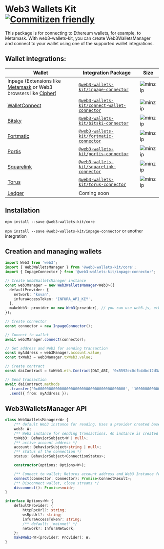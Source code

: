 # Web3 Wallets Kit [![Commitizen friendly](https://img.shields.io/badge/commitizen-friendly-brightgreen.svg)](http://commitizen.github.io/cz-cli/)

This package is for connecting to Ethereum wallets, for example, to Metamask. With web3-wallets-kit, you can create Web3WalletsManager and connect to your wallet using one of the supported wallet integrations.

## Wallet integrations:

| Wallet | Integration Package |Size |
|----|----|----|
|Inpage (Extensions like [Metamask](https://metamask.io/) or Web3 browsers like [Cipher](https://www.cipherbrowser.com/))|[`@web3-wallets-kit/inpage-connector`](./packages/inpage-connector)|![minzip](https://badgen.net/bundlephobia/minzip/@web3-wallets-kit/inpage-connector)|
[WalletConnect](https://walletconnect.org/)|[`@web3-wallets-kit/connect-wallet-connector`](./packages/connect-wallet-connector)|![minzip](https://badgen.net/bundlephobia/minzip/@web3-wallets-kit/connect-wallet-connector)|
[Bitsky](https://www.bitski.com/)|[`@web3-wallets-kit/bitski-connector`](./packages/bitski-connector)|![minzip](https://badgen.net/bundlephobia/minzip/@web3-wallets-kit/bitski-connector)|
[Fortmatic](https://fortmatic.com/)|[`@web3-wallets-kit/fortmatic-connector`](./packages/fortmatic-connector)|![minzip](https://badgen.net/bundlephobia/minzip/@web3-wallets-kit/fortmatic-connector)|
[Portis](https://www.portis.io/)|[`@web3-wallets-kit/portis-connector`](./packages/portis-connector)|![minzip](https://badgen.net/bundlephobia/minzip/@web3-wallets-kit/portis-connector)|
[Squarelink](https://squarelink.com/)|[`@web3-wallets-kit/squarelink-connector`](./packages/squarelink-connector)|![minzip](https://badgen.net/bundlephobia/minzip/@web3-wallets-kit/squarelink-connector)|
[Torus](https://tor.us/)|[`@web3-wallets-kit/torus-connector`](./packages/torus-connector)|![minzip](https://badgen.net/bundlephobia/minzip/@web3-wallets-kit/torus-connector)|
[Ledger](https://www.ledger.com/)|Coming soon||

## Installation

`npm install --save @web3-wallets-kit/core`

`npm install --save @web3-wallets-kit/inpage-connector` or another integration

## Creation and managing wallets

```typescript
import Web3 from 'web3';
import { Web3WalletsManager } from '@web3-wallets-kit/core';
import { InpageConnector } from '@web3-wallets-kit/inpage-connector';

// Create Web3WalletsManager instance
const web3Manager = new Web3WalletsManager<Web3>({
  defaultProvider: {
    network: 'kovan',
    infuraAccessToken: 'INFURA_API_KEY',
  },
  makeWeb3: provider => new Web3(provider), // you can use web3.js, ethers.js or another suitable library
});

// Create connector
const connector = new InpageConnector();

// Connect to wallet
await web3Manager.connect(connector);

// Get address and Web3 for sending transaction
const myAddress = web3Manager.account.value;
const txWeb3 = web3Manager.txWeb3.value;

// Create contract
const daiContract = txWeb3.eth.Contract(DAI_ABI, '0x5592ec0cfb4dbc12d3ab100b257153436a1f0fea');

// Send transaction
await daiContract.methods
  .transfer('0x0000000000000000000000000000000000000000', '1000000000000000000')
  .send({ from: myAddress });
```

## Web3WalletsManager API

```typescript
class Web3WalletsManager<W> {
    /** default Web3 instance for reading. Uses a provider created based on defaultProvider options */
    web3: W;
    /** Web3 instance for sending transactions. An instance is created after connecting to the wallet and uses the wallet provider */
    txWeb3: BehaviorSubject<W | null>;
    /** active account address */
    account: BehaviorSubject<string | null>;
    /** status of the connection */
    status: BehaviorSubject<ConnectionStatus>;

    constructor(options: Options<W>);

    /** Connect to wallet; Returns account address and Web3 Instance for sending transactions */
    connect(connector: Connector): Promise<ConnectResult>;
    /** Disconnect wallet, close streams */
    disconnect(): Promise<void>;
}

interface Options<W> {
    defaultProvider: {
        httpRpcUrl?: string;
        wsRpcUrl?: string;
        infuraAccessToken?: string;
        /** default: 'mainnet' */
        network?: InfuraNetwork;
    };
    makeWeb3<W>(provider: Provider): W;
}
```

